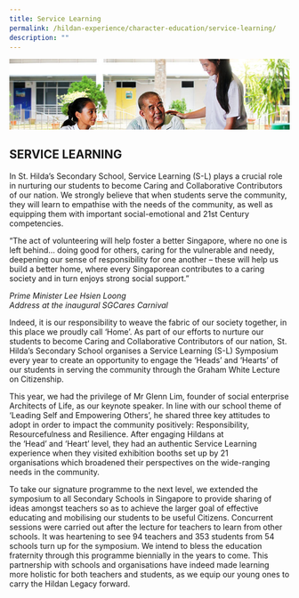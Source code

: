 ```yaml
---
title: Service Learning
permalink: /hildan-experience/character-education/service-learning/
description: ""
---
```

![](/images/Character%20Education/Service%20Learning%20Banner.jpg)

SERVICE LEARNING
----------------


In St. Hilda’s Secondary School, Service Learning (S-L) plays a crucial role in nurturing our students to become Caring and Collaborative Contributors of our nation. We strongly believe that when students serve the community, they will learn to empathise with the needs of the community, as well as equipping them with important social-emotional and 21st Century competencies.

“The act of volunteering will help foster a better Singapore, where no one is left behind… doing good for others, caring for the vulnerable and needy, deepening our sense of responsibility for one another – these will help us build a better home, where every Singaporean contributes to a caring society and in turn enjoys strong social support.”

_Prime Minister Lee Hsien Loong_<br>
_Address at the inaugural SGCares Carnival_

Indeed, it is our responsibility to weave the fabric of our society together, in this place we proudly call ‘Home’. As part of our efforts to nurture our students to become Caring and Collaborative Contributors of our nation, St. Hilda’s Secondary School organises a Service Learning (S-L) Symposium every year to create an opportunity to engage the ‘Heads’ and ‘Hearts’ of our students in serving the community through the Graham White Lecture on Citizenship.

This year, we had the privilege of Mr Glenn Lim, founder of social enterprise Architects of Life, as our keynote speaker. In line with our school theme of ‘Leading Self and Empowering Others’, he shared three key attitudes to adopt in order to impact the community positively: Responsibility, Resourcefulness and Resilience. After engaging Hildans at the ‘Head’ and ‘Heart’ level, they had an authentic Service Learning experience when they visited exhibition booths set up by 21 organisations which broadened their perspectives on the wide-ranging needs in the community.

To take our signature programme to the next level, we extended the symposium to all Secondary Schools in Singapore to provide sharing of ideas amongst teachers so as to achieve the larger goal of effective educating and mobilising our students to be useful Citizens. Concurrent sessions were carried out after the lecture for teachers to learn from other schools. It was heartening to see 94 teachers and 353 students from 54 schools turn up for the symposium. We intend to bless the education fraternity through this programme biennially in the years to come. This partnership with schools and organisations have indeed made learning more holistic for both teachers and students, as we equip our young ones to carry the Hildan Legacy forward.

